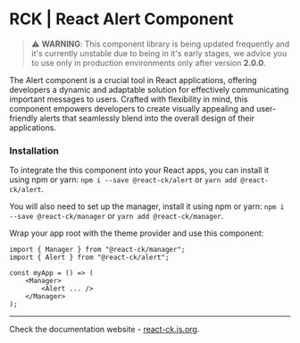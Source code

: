 # RCK | React Alert Component

> :warning: **WARNING**: This component library is being updated frequently and it's currently unstable due to being in it's early stages, we advice you to use only in production environments only after version **2.0.0**.


The Alert component is a crucial tool in React applications, offering developers a dynamic and adaptable solution for effectively communicating important messages to users. Crafted with flexibility in mind, this component empowers developers to create visually appealing and user-friendly alerts that seamlessly blend into the overall design of their applications.

### Installation 

To integrate the this component into your React apps, you can install it using npm or yarn: `npm i --save @react-ck/alert` or `yarn add @react-ck/alert`.

You will also need to set up the manager, install it using npm or yarn: `npm i --save @react-ck/manager` or `yarn add @react-ck/manager`.

Wrap your app root with the theme provider and use this component:

```tsx
import { Manager } from "@react-ck/manager";
import { Alert } from "@react-ck/alert";

const myApp = () => (
    <Manager>
        <Alert ... />
    </Manager>
);
```

<!-- storybook-ignore -->

---

Check the documentation website - [react-ck.js.org](https://react-ck.js.org).